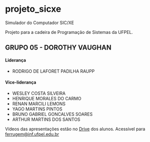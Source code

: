 # projeto_sicxe
Simulador do Computador SIC/XE

Projeto para a cadeira de Programação de Sistemas da UFPEL.

## GRUPO 05 - DOROTHY VAUGHAN
#### Liderança
* RODRIGO DE LAFORET PADILHA RAUPP
#### Vice-liderança
* WESLEY COSTA SILVEIRA
* HENRIQUE MORALES DO CARMO
* RENAN MARCILI LEMONS
* YAGO MARTINS PINTOS
* BRUNO GABRIEL GONCALVES SOARES
* ARTHUR MARTINS DOS SANTOS

Vídeos das apresentações estão no [Drive](https://drive.google.com/drive/folders/118kq6eM1RVCk9uUD1hl_84JpfHDYfXEC?usp=sharing) dos alunos.
Acessível para ferrugem@inf.ufpel.edu.br
